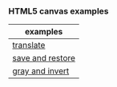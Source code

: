 

### HTML5 canvas examples


| examples |
| -------- |
| [translate](translate)  |
| [save and restore](a-save-and-restore-canvas-state-example)  |
| [gray and invert](grayscaling-and-inverting-colors)  |


